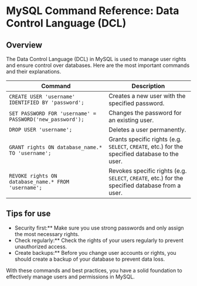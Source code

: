 # MySQL Command Reference: Data Control Language (DCL)

## Overview

The Data Control Language (DCL) in MySQL is used to manage user rights and ensure control over databases. Here are the most important commands and their explanations.

| **Command** | **Description** |
|---------------------------------------------------------------|---------------------------------------------------------------------------------------------------------------|
| `CREATE USER 'username' IDENTIFIED BY 'password';` | Creates a new user with the specified password.                                                  |
| `SET PASSWORD FOR 'username' = PASSWORD('new_password');`| Changes the password for an existing user.                                                      |
| `DROP USER 'username';` | Deletes a user permanently.                                                                             |
| `GRANT rights ON database_name.* TO 'username';` | Grants specific rights (e.g. `SELECT`, `CREATE`, etc.) for the specified database to the user.    |
| `REVOKE rights ON database_name.* FROM 'username';` | Revokes specific rights (e.g. `SELECT`, `CREATE`, etc.) for the specified database from a user.      |


## Tips for use

- Security first:** Make sure you use strong passwords and only assign the most necessary rights.
- Check regularly:** Check the rights of your users regularly to prevent unauthorized access.
- Create backups:** Before you change user accounts or rights, you should create a backup of your database to prevent data loss.

With these commands and best practices, you have a solid foundation to effectively manage users and permissions in MySQL.
